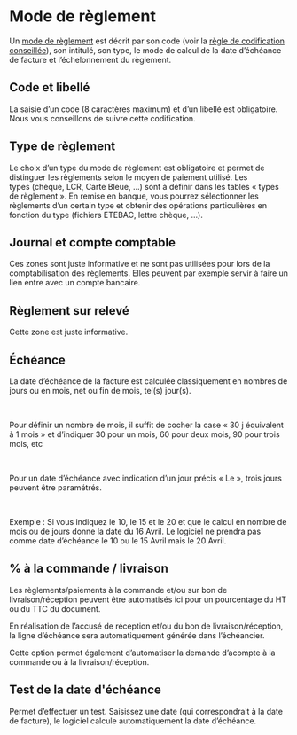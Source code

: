 # Mode de règlement



Un [mode de règlement](../1/Introduction.md) est décrit par son code (voir la [règle de codification conseillée](../4/ReglesCodification.md)), son intitulé, son type, le mode de calcul de la date d’échéance de facture et l’échelonnement du règlement.


## Code et libellé


La saisie d’un code (8 caractères maximum) et d’un libellé est obligatoire. Nous vous conseillons de suivre cette codification.
## Type de règlement


Le choix d’un type du mode de règlement est obligatoire et permet de distinguer les règlements selon le moyen de paiement utilisé. Les types (chèque, LCR, Carte Bleue, …) sont à définir dans les tables « types de règlement ». En remise en banque, vous pourrez sélectionner les règlements d’un certain type et obtenir des opérations particulières en fonction du type (fichiers ETEBAC, lettre chèque, ...).


## Journal et compte comptable


Ces zones sont juste informative et ne sont pas utilisées pour lors de la comptabilisation des règlements. Elles peuvent par exemple servir à faire un lien entre avec un compte bancaire.


## Règlement sur relevé


Cette zone est juste informative.


## Échéance


La date d’échéance de la facture est calculée classiquement en nombres de jours ou en mois, net ou fin de mois, tel(s) jour(s).


 


Pour définir un nombre de mois, il suffit de cocher la case « 30 j équivalent à 1 mois » et d’indiquer 30 pour un mois, 60 pour deux mois, 90 pour trois mois, etc


 


Pour un date d’échéance avec indication d’un jour précis « Le », trois jours peuvent être paramétrés.


 


Exemple : Si vous indiquez le 10, le 15 et le 20 et que le calcul en nombre de mois ou de jours donne la date du 16 Avril. Le logiciel ne prendra pas comme date d’échéance le 10 ou le 15 Avril mais le 20 Avril.
## % à la commande / livraison


Les règlements/paiements à la commande et/ou sur bon de livraison/réception peuvent être automatisés ici pour un pourcentage du HT ou du TTC du document.


En réalisation de l’accusé de réception et/ou du bon de livraison/réception, la ligne d’échéance sera automatiquement générée dans l’échéancier.


Cette option permet également d’automatiser la demande d’acompte à la commande ou à la livraison/réception.


## Test de la date d'échéance


Permet d’effectuer un test. Saisissez une date (qui correspondrait à la date de facture), le logiciel calcule automatiquement la date d’échéance.


 



